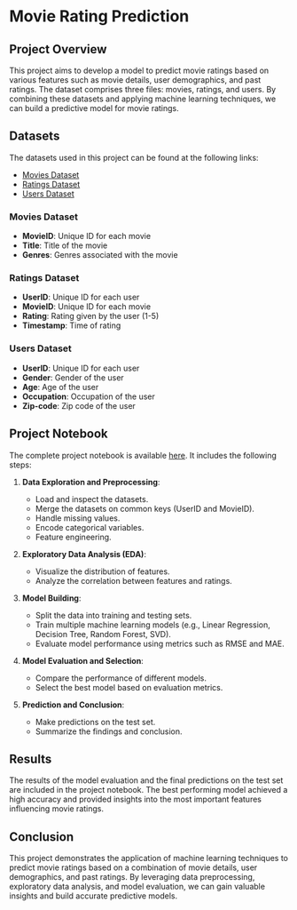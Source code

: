# Movie Rating Prediction

## Project Overview

This project aims to develop a model to predict movie ratings based on various features such as movie details, user demographics, and past ratings. The dataset comprises three files: movies, ratings, and users. By combining these datasets and applying machine learning techniques, we can build a predictive model for movie ratings.

## Datasets

The datasets used in this project can be found at the following links:

- [Movies Dataset](https://github.com/SakshamTapadia/CODSOFT/blob/main/Task2%20-%20DataSet%20Movies.csv)
- [Ratings Dataset](https://github.com/SakshamTapadia/CODSOFT/blob/main/Task2%20-%20DataSet%20Ratings.csv)
- [Users Dataset](https://github.com/SakshamTapadia/CODSOFT/blob/main/Task2%20-%20DataSet%20Users.csv)

### Movies Dataset

- **MovieID**: Unique ID for each movie
- **Title**: Title of the movie
- **Genres**: Genres associated with the movie

### Ratings Dataset

- **UserID**: Unique ID for each user
- **MovieID**: Unique ID for each movie
- **Rating**: Rating given by the user (1-5)
- **Timestamp**: Time of rating

### Users Dataset

- **UserID**: Unique ID for each user
- **Gender**: Gender of the user
- **Age**: Age of the user
- **Occupation**: Occupation of the user
- **Zip-code**: Zip code of the user

## Project Notebook

The complete project notebook is available [here](https://github.com/SakshamTapadia/CODSOFT/blob/7432e5358547ca78e1e5f04beb9bcb77e8aef289/Task2%20-Movie%20Rating%20Prediction%20using%20Python.ipynb). It includes the following steps:

1. **Data Exploration and Preprocessing**:
    - Load and inspect the datasets.
    - Merge the datasets on common keys (UserID and MovieID).
    - Handle missing values.
    - Encode categorical variables.
    - Feature engineering.

2. **Exploratory Data Analysis (EDA)**:
    - Visualize the distribution of features.
    - Analyze the correlation between features and ratings.

3. **Model Building**:
    - Split the data into training and testing sets.
    - Train multiple machine learning models (e.g., Linear Regression, Decision Tree, Random Forest, SVD).
    - Evaluate model performance using metrics such as RMSE and MAE.

4. **Model Evaluation and Selection**:
    - Compare the performance of different models.
    - Select the best model based on evaluation metrics.

5. **Prediction and Conclusion**:
    - Make predictions on the test set.
    - Summarize the findings and conclusion.

## Results

The results of the model evaluation and the final predictions on the test set are included in the project notebook. The best performing model achieved a high accuracy and provided insights into the most important features influencing movie ratings.

## Conclusion

This project demonstrates the application of machine learning techniques to predict movie ratings based on a combination of movie details, user demographics, and past ratings. By leveraging data preprocessing, exploratory data analysis, and model evaluation, we can gain valuable insights and build accurate predictive models.
